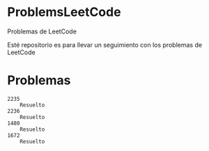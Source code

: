 # ProblemsLeetCode
Problemas de LeetCode

Esté repositorio es para llevar un seguimiento con los problemas de LeetCode
# Problemas
    2235
        Resuelto
    2236
        Resuelto
    1480
        Resuelto
    1672
        Resuelto
